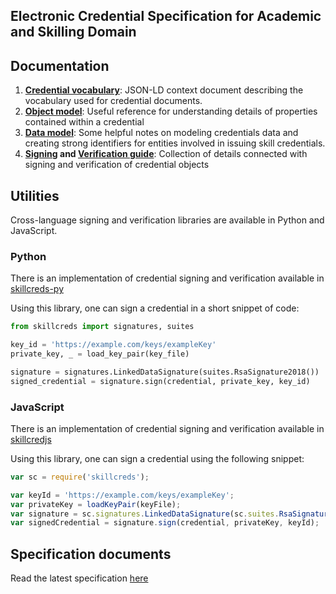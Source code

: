 ## Electronic Credential Specification for Academic and Skilling Domain

## Documentation

1. **[Credential vocabulary](v1/context.json)**: JSON-LD context document describing the vocabulary used for credential documents.
1. **[Object model](v1/spec.md#object-model)**: Useful reference for understanding details of properties contained within a credential
1. **[Data model](v1/spec.md#data-model)**: Some helpful notes on modeling credentials data and creating strong identifiers for entities involved in issuing skill credentials.
1. **[Signing](v1/spec.md#appendix-1-signing-procedure-for-assertions-and-evidence) and [Verification guide](v1/spec.md#appendix-3-verifying-authenticity-of-a-certificate)**: Collection of details connected with signing and verification of credential objects

## Utilities 
Cross-language signing and verification libraries are available in Python and JavaScript.

### Python
There is an implementation of credential signing and verification available in [skillcreds-py](https://github.com/project-sunbird/inCredible-py)

Using this library, one can sign a credential in a short snippet of code:

```py
from skillcreds import signatures, suites

key_id = 'https://example.com/keys/exampleKey'
private_key, _ = load_key_pair(key_file)

signature = signatures.LinkedDataSignature(suites.RsaSignature2018())
signed_credential = signature.sign(credential, private_key, key_id)
```  

### JavaScript
There is an implementation of credential signing and verification available in [skillcredjs](https://github.com/project-sunbird/inCredible-js)

Using this library, one can sign a credential using the following snippet:

```js
var sc = require('skillcreds');

var keyId = 'https://example.com/keys/exampleKey';
var privateKey = loadKeyPair(keyFile);
var signature = sc.signatures.LinkedDataSignature(sc.suites.RsaSignature2018());
var signedCredential = signature.sign(credential, privateKey, keyId);
```

## Specification documents

Read the latest specification [here](/v1/spec.md)

